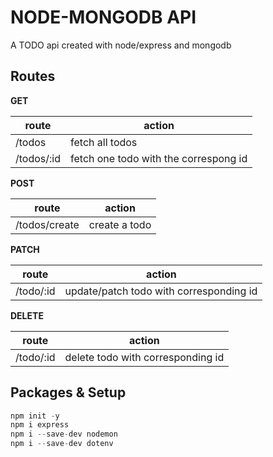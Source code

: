 # NODE-MONGODB API

A TODO api created with node/express and mongodb

## Routes

**GET**

| route      | action                                |
| ---------- | ------------------------------------- |
| /todos     | fetch all todos                       |
| /todos/:id | fetch one todo with the correspong id |

**POST**

| route         | action        |
| ------------- | ------------- |
| /todos/create | create a todo |

**PATCH**

| route     | action                                  |
| --------- | --------------------------------------- |
| /todo/:id | update/patch todo with corresponding id |

**DELETE**

| route     | action                            |
| --------- | --------------------------------- |
| /todo/:id | delete todo with corresponding id |

## Packages & Setup

```js
npm init -y
npm i express
npm i --save-dev nodemon
npm i --save-dev dotenv
```
